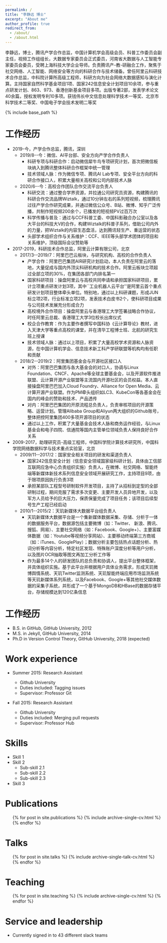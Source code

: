 ```yaml
---
permalink: /
title: "李静远 博士"
excerpt: "About me"
author_profile: true
redirect_from: 
  - /about/
  - /about.html
---
```


李静远，博士，腾讯产学合作总监，中国计算机学会高级会员、科普工作委员会副主任，视频工作组组长，大数据专家委员会正式委员，河南省大数据与人工智能专家委员会委员，受聘上海科技大学企业导师。负责腾讯产-教-研融合工作，聚焦于社交网络、人工智能、网络安全等方向的科研合作与技术储备。曾任阿里云科研技术合作总监，中科院计算所高级工程师，科研方向为社会网络大数据感知与演化计算。主持国家自然科学基金项目1项、国家242信息安全计划项目10余项，参与重点研发计划、863、973、香港创新基金项目多项。出版专著2部，发表学术论文40余篇，授权发明专利10多项。获钱伟长中文信息处理科学技术一等奖、北京市科学技术二等奖、中国电子学会技术发明二等奖

{% include base_path %}

工作经历
======

* 2019-今，产学合作总监，腾讯，深圳
	* 2019/8--今：微信、AI平台部、安全方向产学合作负责人
		* 科研专项与科研合作：启动微信犀牛鸟专项研究计划，首次把微信板块纳入到腾讯整体科研合作框架中统一管理
        * 技术领域人脉：作为微信专项、腾讯AI Lab专项、安全平台方向的科研合作接口人，积累大量相关高校和公司内部技术人脉
    * 2020/6--今：高校合作团队合作交流平台负责人
        * 科研交流：通过整合学界资源，并拉通公司研究员资源，构建腾讯的科研合作交流品牌Wiztalk，通过10分钟左右的系列短视频，梳理腾讯过往产学合作研究成果，并通过微信公众号、B站、微博、知乎广泛传播，共制作短视频200余个，已播发的短视频PV过百万次
        * 科学传播与普及：通过与CCF科普工委、中国科影融合办公室以及各大平台的科技大V的合作，构建Wiztalk的科普子系列，借助公司内外的力量，把Wiztalk的内容生态盘活，达到腾讯轻生产、重运营的状态
        * 头部学术组织合作与关系维护：CCF、IEEE等头部学术团体的项目和关系维护，顶级国际会议赞助等
* 2017-2019，科研技术合作总监，阿里云计算有限公司，北京
    * 2017/3--2019/7：阿里巴巴云板块，与研究机构、高校的合作负责人
        * 产学合作：阿里巴巴集团AIR研究计划启动，本人负责在阿里云的落地，大量促成与国内外顶尖科研机构的技术合作。阿里云板块立项超过全部立项的30\%，在集团各部门内排名第一
        * 国家科研项目：操盘阿里云与高校共同申请和承担国家科研项目，累计立项重点研发计划3项，其中``工业机器人云平台''是阿里云首个重点研发计划项目整体牵头单位。特别地，通过以上科研课题，形成JUN标立项2项，行业标准立项2项，发表技术白皮书2个，使科研项目成果与公司技术发展充分形成合力
        * 高校境外合作项目：操盘阿里云与香港理工大学签署战略合作协议，时任阿里云总裁、香港理工大学3位校长出席仪式
        * 校企合作教育：作为主要作者撰写中国科协《云计算导论》教材，进入天津大学等重点高校的课堂，并在清华工程博士班、北航的研究生班上授课
        * 技术领域人脉：通过以上项目，积累了大量高校学术资源和人脉资源，在中国计算机学会、信息技术新工科产学研联盟等机构均有任职和贡献
    * 2018/2--2019/2：阿里集团基金会与开源社区接口人
        * 对外：阿里巴巴集团与各大基金会的对口人，协调与Linux Foundation、CNCF、Apache等全球主要基金会，以及开源软件推进联盟、云计算开源产业联盟等主流国内开源社区的会员权益。本人直接操盘阿里巴巴加入Cloud Foundry、Alliance for Open Media、云计算开源产业联盟。作为PM牵头组织如LC3、KubeCon等各基金会在国内的峰会的赞助和技术、产品透传
        * 对内：阿里巴巴集团的开原流程总负责人，负责审核项目的开源策略、运营计划。管理Alibaba Group和Aliyun两大组织的Github账号，整体把控阿里集团400多项开源项目的状态
        * 通过以上工作，积累了大量基金会技术人脉和商务运作经验，与Linux基金会和电子四院、信通院等国内主管单位领域负责人保持良好合作关系
* 2009-2017，助理研究员-高级工程师，中国科学院计算技术研究所，中国科学院网络数据科学与技术重点实验室，北京
    * 2009/11--2017/2：国家安全相关项目的研发和渠道负责人
        * 国家242信息安全计划（信息安全领域国家级科研计划，具体由工信部互联网应急中心负责组织实施）负责人，在微博、社交网络、智能终端等新媒体新技术系列信息安全领域开展研究工作，主持项目9项，由于限项原因执行负责3项
        * 承担某部队工程型号研制软件开发项目，主持了从招标到定型的全部研制过程，期间克服了需求多次变更、主要开发人员异地开发，以及军方人员给予的巨大压力，保质保量完成了项目任务；该项目后续型号生产工程已经启动
    * 2010/1--2015/2：天玑新媒体大数据平台组负责人
        * 天玑新媒体大数据平台是一个集新媒体数据采集、存储、分析于一体的数据服务平台，数据源包括主要微博（如：Twitter、 新浪、腾讯、搜狐、网易）、主要社交网络（如：Facebook、Google+）、主要富媒体数据（如：Youtube等视频分享网站）、主要移动终端第三方商城（如：iTunes、GooglePlay）；数据分析主要包括热点话题分析、热词分析等内容分析，特定社区发现、特殊账户深度分析等用户分析，以及图片OCR抽取等图文再加工分析工作等
        * 作为最多14个人的研发团队的总负责和协调人，提出平台整体框架，并具体组织实施。基于此平台并根据用户具体业务需求，形成天玑微博舆情系统、天玑Twitter监测系统、天玑智能终端应用市场监测系统等天玑新媒体系列系统，以及Facebook、Google+等其他社交媒体数据的采集子系统，并形成了一个基于MongoDB和HBase的数据存储平台，存储规模达到120亿条信息

工作经历
======



* B.S. in GitHub, GitHub University, 2012
* M.S. in Jekyll, GitHub University, 2014
* Ph.D in Version Control Theory, GitHub University, 2018 (expected)

Work experience
======
* Summer 2015: Research Assistant
  * Github University
  * Duties included: Tagging issues
  * Supervisor: Professor Git

* Fall 2015: Research Assistant
  * Github University
  * Duties included: Merging pull requests
  * Supervisor: Professor Hub
  
Skills
======
* Skill 1
* Skill 2
  * Sub-skill 2.1
  * Sub-skill 2.2
  * Sub-skill 2.3
* Skill 3

Publications
======
  <ul>{% for post in site.publications %}
    {% include archive-single-cv.html %}
  {% endfor %}</ul>
  
Talks
======
  <ul>{% for post in site.talks %}
    {% include archive-single-talk-cv.html %}
  {% endfor %}</ul>
  
Teaching
======
  <ul>{% for post in site.teaching %}
    {% include archive-single-cv.html %}
  {% endfor %}</ul>
  
Service and leadership
======
* Currently signed in to 43 different slack teams

